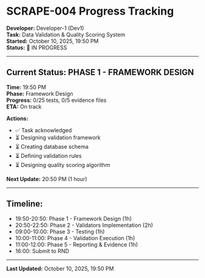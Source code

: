 # SCRAPE-004 Progress Tracking

**Developer:** Developer-1 (Dev1)  
**Task:** Data Validation & Quality Scoring System  
**Started:** October 10, 2025, 19:50 PM  
**Status:** 🚀 IN PROGRESS

---

## Current Status: PHASE 1 - FRAMEWORK DESIGN

**Time:** 19:50 PM  
**Phase:** Framework Design  
**Progress:** 0/25 tests, 0/5 evidence files  
**ETA:** On track

**Actions:**
- ✅ Task acknowledged
- ⏳ Designing validation framework
- ⏳ Creating database schema
- ⏳ Defining validation rules
- ⏳ Designing quality scoring algorithm

**Next Update:** 20:50 PM (1 hour)

---

## Timeline:
- 19:50-20:50: Phase 1 - Framework Design (1h)
- 20:50-22:50: Phase 2 - Validators Implementation (2h)
- 09:00-10:00: Phase 3 - Testing (1h)
- 10:00-11:00: Phase 4 - Validation Execution (1h)
- 11:00-12:00: Phase 5 - Reporting & Evidence (1h)
- 16:00: Submit to RND

---

**Last Updated:** October 10, 2025, 19:50 PM
